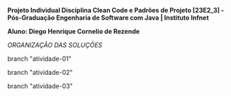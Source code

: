 **Projeto Individual Disciplina Clean Code e Padrões de Projeto [23E2_3] - Pós-Graduação Engenharia de Software com Java | Instituto Infnet**

**Aluno: Diego Henrique Cornelio de Rezende**

*ORGANIZAÇÃO DAS SOLUÇÕES*

branch "atividade-01"

branch "atividade-02"

branch "atividade-03"
